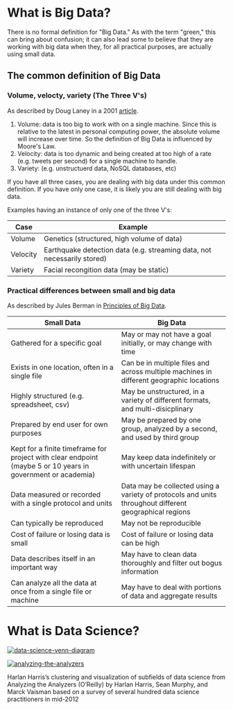 # What is Big Data?
There is no formal definition for "Big Data." As with the term "green," this can bring about confusion; it can also lead some to believe that they are working with big data when they, for all practical purposes, are actually using small data.

## The common definition of Big Data

### Volume, velocty, variety (The Three V's)
As described by Doug Laney in a 2001 [article](http://blogs.gartner.com/doug-laney/files/2012/01/ad949-3D-Data-Management-Controlling-Data-Volume-Velocity-and-Variety.pdf).

1. Volume: data is too big to work with on a single machine. Since this is relative to the latest in personal computing power, the absolute volume will increase over time. So the definition of Big Data is influenced by Moore's Law. 
2. Velocity: data is too dynamic and being created at too high of a rate (e.g. tweets per second) for a single machine to handle.
3. Variety: (e.g. unstructuerd data, NoSQL databases, etc)

If you have all three cases, you are dealing with big data under this common definition. If you have only one case, it is likely you are still dealing with big data.

Examples having an instance of only one of the three V's:

| Case                | Example             | 
| --------------------| --------------------| 
| Volume          | Genetics (structured, high volume of data)                    |
| Velocity        | Earthquake detection data (e.g. streaming data, not necessarily stored) |
| Variety         | Facial recongition data (may be static)                               |

### Practical differences between small and big data
As described by Jules Berman in [Principles of Big Data](http://www.sciencedirect.com/science/book/9780124045767).

| Small Data                                              | Big Data                                |
| ---------------------------------------                 |---------------------------------------| 
| Gathered for a specific goal                            | May or may not have a goal initially, or may change with time | 
| Exists in one location, often in a single file          | Can be in multiple files and across multiple machines in different geographic locations      | 
| Highly structured (e.g. spreadsheet, csv)               | May be unstructured, in a variety of different formats, and multi-disicplinary     |   
| Prepared by end user for own purposes                   | May be prepared by one group, analyzed by a second, and used by third group  | 
| Kept for a finite timeframe for project with clear endpoint (maybe 5 or 10 years in government or academia)         | May keep data indefinitely or with uncertain lifespan | 
| Data measured or recorded with a single protocol and units  | Data may be collected using a variety of protocols and units  throughout different geographical regions | 
| Can typically be reproduced                            | May not be reproducible | 
| Cost of failure or losing data is small                | Cost of failure or losing data can be high | 
| Data describes itself in an important way              | May have to clean data thoroughly and filter out bogus information | 
| Can analyze all the data at once from a single file or machine  | May have to deal with portions of data and aggregate results | 

# What is Data Science?


[![data-science-venn-diagram](http://static1.squarespace.com/static/5150aec6e4b0e340ec52710a/t/51525c33e4b0b3e0d10f77ab/1364352052403/Data_Science_VD.png?format=750w "Data Science Venn Diagram")](http://drewconway.com/zia/2013/3/26/the-data-science-venn-diagram)



[![analyzing-the-analyzers](https://www.safaribooksonline.com/library/view/doing-data-science/9781449363871/images/dnds_0104.png "Sub Fields of Data Science")](http://www.oreilly.com/data/free/analyzing-the-analyzers.csp)

Harlan Harris’s clustering and visualization of subfields of data science from Analyzing the Analyzers (O’Reilly) by Harlan Harris, Sean Murphy, and Marck Vaisman based on a survey of several hundred data science practitioners in mid-2012

